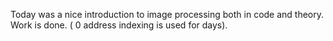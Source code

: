 Today was a nice introduction to image processing both in code and theory. Work is done. ( 0 address indexing is used for days).
